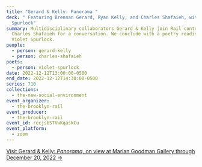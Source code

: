 ```yaml
---
title: "Gerard & Kelly: Panorama "
deck: " Featuring Brennan Gerard, Ryan Kelly, and Charles Shafaieh, with Violet
  Spurlock"
summary: Multidisciplinary collaborators Gerard & Kelly join Rail contributor
  Charles Shafaieh for a conversation. We conclude with a poetry reading by
  Violet Spurlock.
people:
  - person: gerard-kelly
  - person: charles-shafaieh
poets:
  - person: violet-spurlock
date: 2022-12-12T13:00:00-0500
end_date: 2022-12-12T14:30:00-0500
series: 710
collections:
  - the-new-social-environment
event_organizer:
  - the-brooklyn-rail
event_producer:
  - the-brooklyn-rail
event_id: recjsbSTVwKqaskCu
event_platform:
  - zoom
---
```

[V﻿isit Gerard & Kelly: *Panorama*, on view at Marian Goodman Gallery through December 20, 2022 →](https://www.mariangoodman.com/exhibitions/503-gerard-kelly-panorama/)